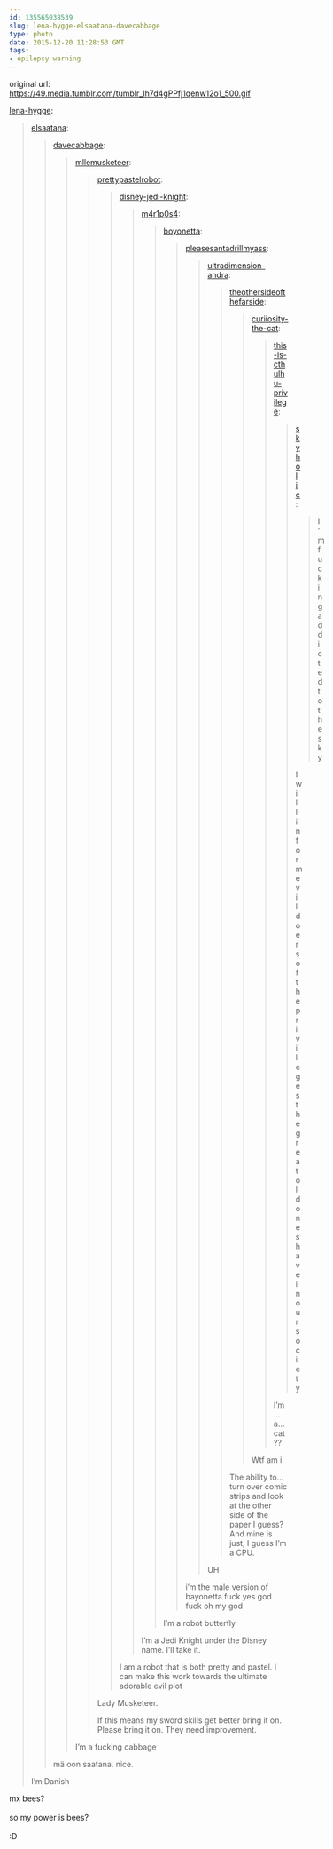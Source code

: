 ```yaml
---
id: 135565038539
slug: lena-hygge-elsaatana-davecabbage
type: photo
date: 2015-12-20 11:28:53 GMT
tags:
- epilepsy warning
---
```

original url: https://49.media.tumblr.com/tumblr_lh7d4gPPfj1qenw12o1_500.gif

<p><a class="tumblr_blog" href="http://lena-hygge.tumblr.com/post/135564414988">lena-hygge</a>:</p>
<blockquote>
<p><a class="tumblr_blog" href="http://elsaatana.tumblr.com/post/135528386144">elsaatana</a>:</p>
<blockquote>
<p><a class="tumblr_blog" href="http://davecabbage.tumblr.com/post/135497979676">davecabbage</a>:</p>
<blockquote>
<p><a class="tumblr_blog" href="http://mllemusketeer.tumblr.com/post/135486690699">mllemusketeer</a>:</p>
<blockquote>
<p><a class="tumblr_blog" href="http://prettypastelrobot.tumblr.com/post/135486438621">prettypastelrobot</a>:</p>
<blockquote>
<p><a class="tumblr_blog" href="http://disney-jedi-knight.tumblr.com/post/135485418267">disney-jedi-knight</a>:</p>
<blockquote>
<p><a class="tumblr_blog" href="http://m4r1p0s4.tumblr.com/post/135485291264">m4r1p0s4</a>:</p>
<blockquote>
<p><a class="tumblr_blog" href="http://boyonetta.tumblr.com/post/135484466784">boyonetta</a>:</p>
<blockquote>
<p><a class="tumblr_blog" href="http://pleasesantadrillmyass.tumblr.com/post/135483798300">pleasesantadrillmyass</a>:</p>
<blockquote>
<p><a class="tumblr_blog" href="http://ultradimension-andra.tumblr.com/post/135483754110">ultradimension-andra</a>:</p>
<blockquote>
<p><a class="tumblr_blog" href="http://theothersideofthefarside.tumblr.com/post/135483586712">theothersideofthefarside</a>:</p>
<blockquote>
<p><a class="tumblr_blog" href="http://curiiosity-the-cat.tumblr.com/post/135483131721">curiiosity-the-cat</a>:</p>
<blockquote>
<p><a class="tumblr_blog" href="http://this-is-cthulhu-privilege.tumblr.com/post/135482941827">this-is-cthulhu-privilege</a>:</p>
<blockquote>
<p><a class="tumblr_blog" href="http://skyholic.tumblr.com/post/135482071524">skyholic</a>:</p>
<blockquote>
<p>I’m fucking addicted to the sky</p>
</blockquote>
<p>I will inform evildoers of the privileges the great old ones have in our society</p>
</blockquote>
<p>I’m…a…cat?? </p>
</blockquote>
<p>Wtf am i</p>
</blockquote>
<p>The ability to… turn over comic strips and look at the other side of the paper I guess? And mine is just, I guess I’m a CPU.</p>
</blockquote>
<p>UH</p>
</blockquote>
<p>i’m the male version of bayonetta fuck yes god fuck oh my god<br></p>
</blockquote>
<p>I’m a robot butterfly</p>
</blockquote>
<p>I’m a Jedi Knight under the Disney name. I’ll take it.</p>
</blockquote>
<p>I am a robot that is both pretty and pastel. I can make this work towards the ultimate adorable evil plot</p>
</blockquote>
<p>Lady Musketeer. </p>
<p>If this means my sword skills get better bring it on. Please bring it on. They need improvement. </p>
</blockquote>
<p>I’m a fucking cabbage</p>
</blockquote>
<p>mä oon saatana. nice.</p>
</blockquote>
<p>I’m Danish</p>
</blockquote>

<p>mx bees?<br/><br/>so my power is bees?<br/><br/>:D</p>